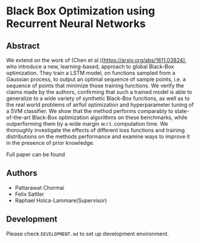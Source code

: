 # Black Box Optimization using Recurrent Neural Networks

## Abstract
We extend on the work of (Chen et al.)[https://arxiv.org/abs/1611.03824], who introduce a new, learning-based, approach to global Black-Box optimization. They train a LSTM model, on functions sampled from a Gaussian process, to output an optimal sequence of sample points, i.e. a sequence of points that minimize those training functions. We verify the claims made by the authors, confirming that such a trained model is able to generalize to a wide variety of synthetic Black-Box functions, as well as to the real world problems of airfoil optimization and hyperparameter tuning of a SVM classifier. We show that the method performs comparably to state-of-the-art Black-Box optimization algorithms on these benchmarks, while outperforming them by a wide margin w.r.t. computation time. We thoroughly investigate the effects of different loss functions and training distributions on the methods performance and examine ways to improve it in the presence of prior knowledge.

Full paper can be found 

## Authors
- Pattarawat Chormai
- Felix Sattler
- Raphael Holca-Lammare(Supervisor)


## Development
Please check `DEVELOPMENT.md` to set up development environment.

